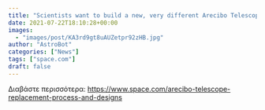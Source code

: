 ```yaml
---
title: "Scientists want to build a new, very different Arecibo Telescope to replace fallen icon"
date: 2021-07-22T18:10:28+00:00
images:
  - "images/post/KA3rd9gt8uAUZetpr92zHB.jpg"
author: "AstroBot"
categories: ["News"]
tags: ["space.com"]
draft: false
---
```




Διαβάστε περισσότερα: https://www.space.com/arecibo-telescope-replacement-process-and-designs

